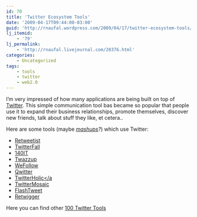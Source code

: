 ```yaml
---
id: 70
title: 'Twitter Ecosystem Tools'
date: '2009-04-17T09:44:00-03:00'
guid: 'http://rnaufal.wordpress.com/2009/04/17/twitter-ecosystem-tools/'
lj_itemid:
    - '79'
lj_permalink:
    - 'http://rnaufal.livejournal.com/20376.html'
categories:
    - Uncategorized
tags:
    - tools
    - twitter
    - web2.0
---
```


I’m very impressed of how many applications are being built on top of [Twitter](http://www.twitter.com). This simple communication tool bas became so popular that people use it to expand their business relationships, promote themselves, discover new friends, talk about stuff they like, et cetera..

Here are some tools (maybe *[mashups](http://en.wikipedia.org/wiki/Mashup_(web_application_hybrid))?*) which use Twitter:

- [Retweetist](http://retweetist.com)
- [TwitterFall](http://twitterfall.com)
- [140IT](http://140it.com)
- [Twazzup](http://twazzup.com)
- [WeFollow](http://wefollow.com)
- [Qwitter](http://useqwitter.com/)
- [TwitterHolic&lt;/a](http://twitterholic.com/)
- [TwitterMosaic](http://sxoop.com/twitter/mosaic.pl)
- [FlashTweet](http://www.flashtweet.com/)
- [Retwigger](http://www.retwigger.com/)

Here you can find other [100 Twitter Tools](http://www.sociableblog.com/2009/03/18/100-twitter-tools-to-help-you-achieve-all-your-goals/)
